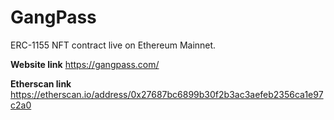 # GangPass
ERC-1155 NFT contract live on Ethereum Mainnet. 

**Website link**
https://gangpass.com/

**Etherscan link**
https://etherscan.io/address/0x27687bc6899b30f2b3ac3aefeb2356ca1e97c2a0
